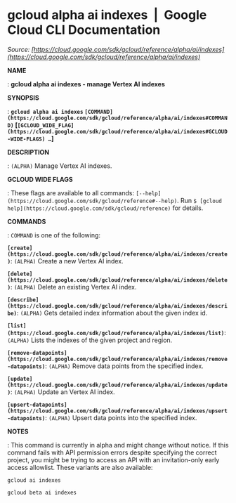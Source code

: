 # gcloud alpha ai indexes  |  Google Cloud CLI Documentation

*Source: [https://cloud.google.com/sdk/gcloud/reference/alpha/ai/indexes](https://cloud.google.com/sdk/gcloud/reference/alpha/ai/indexes)*

**NAME**

: **gcloud alpha ai indexes - manage Vertex AI indexes**

**SYNOPSIS**

: **`gcloud alpha ai indexes` `[COMMAND](https://cloud.google.com/sdk/gcloud/reference/alpha/ai/indexes#COMMAND)` [`[GCLOUD_WIDE_FLAG](https://cloud.google.com/sdk/gcloud/reference/alpha/ai/indexes#GCLOUD-WIDE-FLAGS) …`]**

**DESCRIPTION**

: `(ALPHA)` Manage Vertex AI indexes.

**GCLOUD WIDE FLAGS**

: These flags are available to all commands: `[--help](https://cloud.google.com/sdk/gcloud/reference#--help)`.
Run `$ [gcloud help](https://cloud.google.com/sdk/gcloud/reference)` for details.

**COMMANDS**

: ``COMMAND`` is one of the following:

**`[create](https://cloud.google.com/sdk/gcloud/reference/alpha/ai/indexes/create)`**:
`(ALPHA)` Create a new Vertex AI index.

**`[delete](https://cloud.google.com/sdk/gcloud/reference/alpha/ai/indexes/delete)`**:
`(ALPHA)` Delete an existing Vertex AI index.

**`[describe](https://cloud.google.com/sdk/gcloud/reference/alpha/ai/indexes/describe)`**:
`(ALPHA)` Gets detailed index information about the given index id.

**`[list](https://cloud.google.com/sdk/gcloud/reference/alpha/ai/indexes/list)`**:
`(ALPHA)` Lists the indexes of the given project and region.

**`[remove-datapoints](https://cloud.google.com/sdk/gcloud/reference/alpha/ai/indexes/remove-datapoints)`**:
`(ALPHA)` Remove data points from the specified index.

**`[update](https://cloud.google.com/sdk/gcloud/reference/alpha/ai/indexes/update)`**:
`(ALPHA)` Update an Vertex AI index.

**`[upsert-datapoints](https://cloud.google.com/sdk/gcloud/reference/alpha/ai/indexes/upsert-datapoints)`**:
`(ALPHA)` Upsert data points into the specified index.

**NOTES**

: This command is currently in alpha and might change without notice. If this
command fails with API permission errors despite specifying the correct project,
you might be trying to access an API with an invitation-only early access
allowlist. These variants are also available:

```
gcloud ai indexes
```

```
gcloud beta ai indexes
```